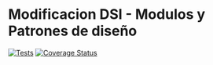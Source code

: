 # Modificacion DSI - Modulos y Patrones de diseño

[![Tests](https://github.com/alu0101021768/dsi-modificacion-modules-patterns/actions/workflows/node.js.yml/badge.svg)](https://github.com/alu0101021768/dsi-modificacion-modules-patterns/actions/workflows/node.js.yml)
[![Coverage Status](https://coveralls.io/repos/github/alu0101021768/dsi-modificacion-modules-patterns/badge.svg?branch=main)](https://coveralls.io/github/alu0101021768/dsi-modificacion-modules-patterns?branch=main)
